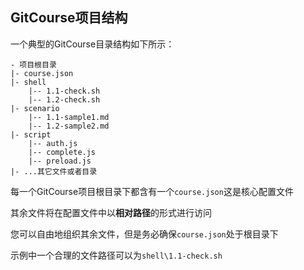 ## GitCourse项目结构
一个典型的GitCourse目录结构如下所示：
```
- 项目根目录
|- course.json
|- shell
	|-- 1.1-check.sh
	|-- 1.2-check.sh
|- scenario
	|-- 1.1-sample1.md
	|-- 1.2-sample2.md
|- script
	|-- auth.js
	|-- complete.js
	|-- preload.js
|- ...其它文件或者目录
```
每一个GitCourse项目根目录下都含有一个`course.json`这是核心配置文件

其余文件将在配置文件中以**相对路径**的形式进行访问 

您可以自由地组织其余文件，但是务必确保`course.json`处于根目录下

示例中一个合理的文件路径可以为`shell\1.1-check.sh`
